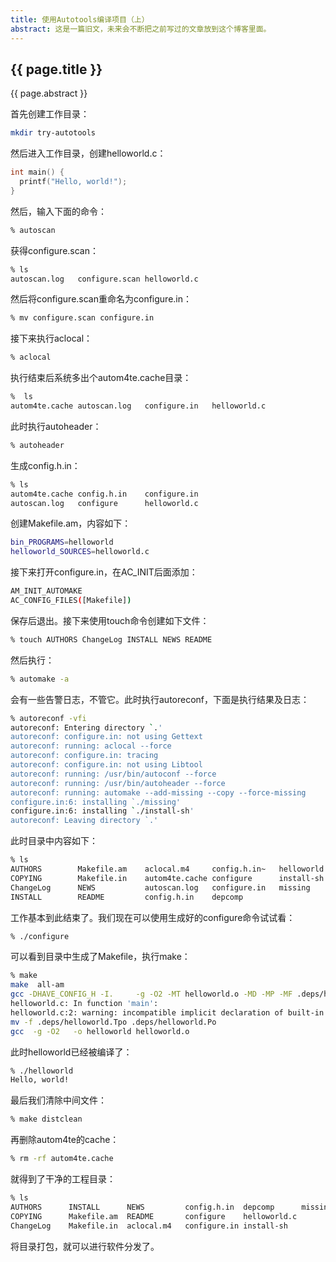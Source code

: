 ```yaml
---
title: 使用Autotools编译项目（上）
abstract: 这是一篇旧文，未来会不断把之前写过的文章放到这个博客里面。
---
```


## {{ page.title }}

{{ page.abstract }}

首先创建工作目录：

```bash
mkdir try-autotools
```

然后进入工作目录，创建helloworld.c：

```c
int main() {
  printf("Hello, world!");
}
```

然后，输入下面的命令：

```bash
% autoscan
```

获得configure.scan：

```bash
% ls
autoscan.log   configure.scan helloworld.c
```

然后将configure.scan重命名为configure.in：

```bash
% mv configure.scan configure.in
```

接下来执行aclocal：

```bash
% aclocal
```

执行结束后系统多出个autom4te.cache目录：

```bash
%  ls
autom4te.cache autoscan.log   configure.in   helloworld.c
```

此时执行autoheader：

```bash
% autoheader
```

生成config.h.in：

```bash
% ls
autom4te.cache config.h.in    configure.in
autoscan.log   configure      helloworld.c
```

创建Makefile.am，内容如下：

```bash
bin_PROGRAMS=helloworld
helloworld_SOURCES=helloworld.c
```

接下来打开configure.in，在AC_INIT后面添加：

```bash
AM_INIT_AUTOMAKE
AC_CONFIG_FILES([Makefile])
```

保存后退出。接下来使用touch命令创建如下文件：

```bash
% touch AUTHORS ChangeLog INSTALL NEWS README
```

然后执行：

```bash
% automake -a
```

会有一些告警日志，不管它。此时执行autoreconf，下面是执行结果及日志：

```bash
% autoreconf -vfi
autoreconf: Entering directory `.'
autoreconf: configure.in: not using Gettext
autoreconf: running: aclocal --force
autoreconf: configure.in: tracing
autoreconf: configure.in: not using Libtool
autoreconf: running: /usr/bin/autoconf --force
autoreconf: running: /usr/bin/autoheader --force
autoreconf: running: automake --add-missing --copy --force-missing
configure.in:6: installing `./missing'
configure.in:6: installing `./install-sh'
autoreconf: Leaving directory `.'
```

此时目录中内容如下：

```bash
% ls
AUTHORS        Makefile.am    aclocal.m4     config.h.in~   helloworld.c
COPYING        Makefile.in    autom4te.cache configure      install-sh
ChangeLog      NEWS           autoscan.log   configure.in   missing
INSTALL        README         config.h.in    depcomp
```

工作基本到此结束了。我们现在可以使用生成好的configure命令试试看：

```bash
% ./configure
```

可以看到目录中生成了Makefile，执行make：

```bash
% make
make  all-am
gcc -DHAVE_CONFIG_H -I.     -g -O2 -MT helloworld.o -MD -MP -MF .deps/helloworld.Tpo -c -o helloworld.o helloworld.c
helloworld.c: In function 'main':
helloworld.c:2: warning: incompatible implicit declaration of built-in function 'printf'
mv -f .deps/helloworld.Tpo .deps/helloworld.Po
gcc  -g -O2   -o helloworld helloworld.o  
```

此时helloworld已经被编译了：

```bash
% ./helloworld
Hello, world!
```

最后我们清除中间文件：

```bash
% make distclean
```

再删除autom4te的cache：

```bash
% rm -rf autom4te.cache
```

就得到了干净的工程目录：

```bash
% ls
AUTHORS      INSTALL      NEWS         config.h.in  depcomp      missing
COPYING      Makefile.am  README       configure    helloworld.c
ChangeLog    Makefile.in  aclocal.m4   configure.in install-sh
```

将目录打包，就可以进行软件分发了。
